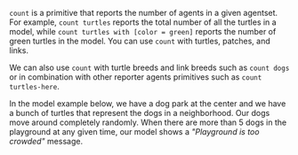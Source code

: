 ﻿`count` is a primitive that reports the number of agents in a given agentset. For example, `count turtles` reports the total number of all the turtles in a model, while  `count turtles with [color = green]` reports the number of green turtles in the model. You can use `count` with turtles, patches, and links. 



We can also use `count` with turtle breeds and link breeds such as `count dogs` or in combination with other reporter agents primitives such as `count turtles-here`.



In the model example below, we have a dog park at the center and we have a bunch of turtles that represent the dogs in a neighborhood. Our dogs move around completely randomly. When there are more than 5 dogs in the playground at any given time, our model shows a *"Playground is too crowded"* message.
